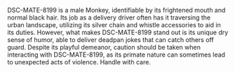 DSC-MATE-8199 is a male Monkey, identifiable by its frightened mouth and normal black hair. Its job as a delivery driver often has it traversing the urban landscape, utilizing its silver chain and whistle accessories to aid in its duties. However, what makes DSC-MATE-8199 stand out is its unique dry sense of humor, able to deliver deadpan jokes that can catch others off guard. Despite its playful demeanor, caution should be taken when interacting with DSC-MATE-8199, as its primate nature can sometimes lead to unexpected acts of violence. Handle with care.